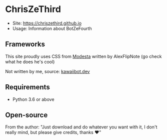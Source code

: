 # ChrisZeThird
- Site: https://chriszethird.github.io
- Usage: Information about BotZeFourth

## Frameworks
This site proudly uses CSS from [Modesta](https://github.com/AlexFlipnote/Modesta) written by AlexFlipNote 
(go check what he does he's cool)

Not written by me, source: [kawaiibot.dev](https://github.com/KawaiiBot/kawaiibot.dev.git)


## Requirements
- Python 3.6 or above

## Open-source
From the author: "Just download and do whatever you want with it, I don't really mind, but please give credits, thanks ❤"
